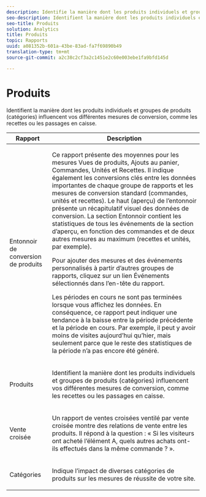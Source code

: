 ```yaml
---
description: Identifie la manière dont les produits individuels et groupes de produits (catégories) influencent vos différentes mesures de conversion, comme les recettes ou les passages en caisse.
seo-description: Identifient la manière dont les produits individuels et groupes de produits (catégories) influencent vos différentes mesures de conversion, comme les recettes ou les passages en caisse.
seo-title: Produits
solution: Analytics
title: Produits
topic: Rapports
uuid: a081352b-601a-43be-83ad-fa7f69890b49
translation-type: tm+mt
source-git-commit: a2c38c2cf3a2c1451e2c60e003ebe1fa9bfd145d

---
```



# Produits

Identifient la manière dont les produits individuels et groupes de produits (catégories) influencent vos différentes mesures de conversion, comme les recettes ou les passages en caisse.

<table id="table_E8F96FC92BF44993B79DD3D6AFABCB60"> 
 <thead> 
  <tr> 
   <th colname="col1" class="entry"> Rapport </th> 
   <th colname="col2" class="entry"> Description </th> 
  </tr> 
 </thead>
 <tbody> 
  <tr> 
   <td colname="col1"> Entonnoir de conversion de produits </td> 
   <td colname="col2"> <p> Ce rapport présente des moyennes pour les mesures Vues de produits, Ajouts au panier, Commandes, Unités et Recettes. Il indique également les conversions clés entre les données importantes de chaque groupe de rapports et les mesures de conversion standard (commandes, unités et recettes). Le haut (aperçu) de l’entonnoir présente un récapitulatif visuel des données de conversion. La section Entonnoir contient les statistiques de tous les événements de la section d’aperçu, en fonction des commandes et de deux autres mesures au maximum (recettes et unités, par exemple). </p> <p>Pour ajouter des mesures et des événements personnalisés à partir d’autres groupes de rapports, cliquez sur un lien <span class="uicontrol">Événements sélectionnés</span> dans l’en-tête du rapport. </p> <p>Les périodes en cours ne sont pas terminées lorsque vous affichez les données. En conséquence, ce rapport peut indiquer une tendance à la baisse entre la période précédente et la période en cours. Par exemple, il peut y avoir moins de visites aujourd’hui qu’hier, mais seulement parce que le reste des statistiques de la période n’a pas encore été généré. </p> </td> 
  </tr> 
  <tr> 
   <td colname="col1"> Produits </td> 
   <td colname="col2"> <p> Identifient la manière dont les produits individuels et groupes de produits (catégories) influencent vos différentes mesures de conversion, comme les recettes ou les passages en caisse. </p> </td> 
  </tr> 
  <tr> 
   <td colname="col1"> Vente croisée </td> 
   <td colname="col2"> <p> Un rapport de ventes croisées ventilé par vente croisée montre des relations de vente entre les produits. Il répond à la question : « Si les visiteurs ont acheté l’élément A, quels autres achats ont-ils effectués dans la même commande ? ». </p> </td> 
  </tr> 
  <tr> 
   <td colname="col1"> Catégories </td> 
   <td colname="col2"> <p> Indique l’impact de diverses catégories de produits sur les mesures de réussite de votre site. </p> </td> 
  </tr> 
 </tbody> 
</table>

